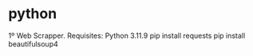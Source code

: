 # python
1º Web Scrapper.
Requisites:
Python 3.11.9
pip install requests
pip install beautifulsoup4
